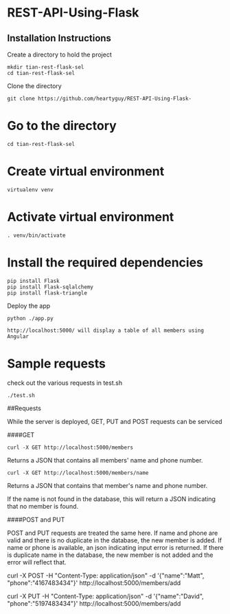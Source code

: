 # REST-API-Using-Flask

## Installation Instructions

Create a directory to hold the project

    mkdir tian-rest-flask-sel
    cd tian-rest-flask-sel

Clone the directory 

    git clone https://github.com/heartyguy/REST-API-Using-Flask-

# Go to the directory 

    cd tian-rest-flask-sel
  
# Create virtual environment

    virtualenv venv

# Activate virtual environment

    . venv/bin/activate
  
# Install the required dependencies

    pip install Flask
    pip install Flask-sqlalchemy
    pip install flask-triangle 
    

Deploy the app

    python ./app.py
   
    http://localhost:5000/ will display a table of all members using Angular
   


# Sample requests

check out the various requests in test.sh

    ./test.sh 

##Requests

While the server is deployed, GET, PUT and POST requests can be serviced

####GET

    curl -X GET http://localhost:5000/members

Returns a JSON that contains all members' name and phone number.

    curl -X GET http://localhost:5000/members/name

Returns a JSON that contains that member's name and phone number.

If the name is not found in the database, this will return a JSON indicating that no member is found.

####POST and PUT

POST and PUT requests are treated the same here. If name and phone are valid and there is no duplicate in the database, the new member is added. If name or phone is available, an json indicating input error is returned. If there is duplicate name in the database, the new member is not added and the error will reflect that.

curl -X POST -H "Content-Type: application/json" -d '{"name":"Matt", "phone":"4167483434"}' http://localhost:5000/members/add

curl -X PUT -H "Content-Type: application/json" -d '{"name":"David", "phone":"5197483434"}' http://localhost:5000/members/add








